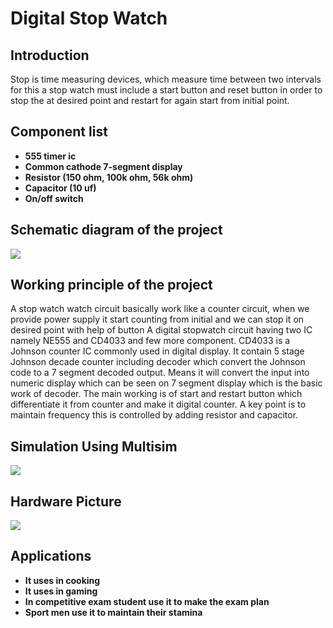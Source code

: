 # Digital Stop Watch 

## Introduction
 
Stop is time measuring devices, which measure time between two intervals for this a stop watch must include a start button and reset button in order to stop the at desired point and restart for again start from initial point. 

## Component list
- **555 timer ic** 
- **Common cathode 7-segment display** 
- **Resistor (150 ohm, 100k ohm, 56k ohm)**
- **Capacitor (10 uf)**
- **On/off switch**

## Schematic diagram of the project
![](https://github.com/engrtanveerahmed/Digital-Stop-Watch-/blob/main/Circuit-Diagram-Timer-Circuit-using-IC-4026.gif)

## Working principle of the project

A stop watch watch circuit basically work like a counter circuit, when we provide power supply it start counting from initial and we can stop it on desired point with help of button 
A digital stopwatch circuit having   two IC namely NE555 and  CD4033  and few more component. CD4033 is a Johnson counter IC commonly used in digital display. It contain 5 stage Johnson decade counter including  decoder which convert the Johnson code to a 7 segment decoded output. Means it will convert the input into numeric display which can be seen on 7 segment display which is the basic work of decoder.
The main working is of start and restart button which differentiate it from counter and make it digital counter.
A key point is to maintain frequency this is controlled by adding resistor and capacitor.  

## Simulation Using Multisim

![](https://github.com/engrtanveerahmed/Digital-Stop-Watch-/blob/main/project%20official.PNG?raw=true)

## Hardware Picture 
![](https://github.com/engrtanveerahmed/Digital-Stop-Watch-/blob/main/IMG20220221135623.jpg?raw=true)

## Applications

- **It uses in cooking**
-	**It uses in gaming** 
-	**In competitive exam student use it to make the exam plan**
-	**Sport men use it to maintain their stamina** 
